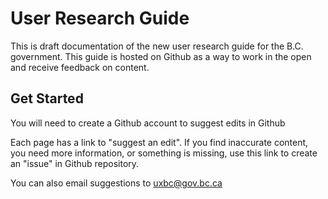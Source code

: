 # User Research Guide
This is draft documentation of the new user research guide for the B.C. government. This guide is hosted on Github as a way to work in the open and receive feedback on content.

## Get Started
You will need to create a Github account to suggest edits in Github

Each page has a link to "suggest an edit". If you find inaccurate content, you need more information, or something is missing, use this link to create an "issue" in Github repository.

You can also email suggestions to uxbc@gov.bc.ca
